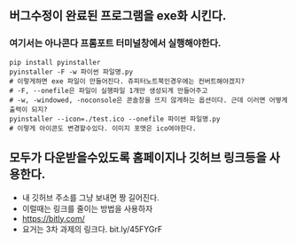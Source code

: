 ## 버그수정이 완료된 프로그램을 exe화 시킨다.
### 여기서는 아나콘다 프롬포트 터미널창에서 실행해야한다.

```
pip install pyinstaller
pyinstaller -F -w 파이썬 파일명.py
# 이렇게하면 exe 파일이 만들어진다. 쥬피터노트북인경우에는 컨버트해야겠지?
# -F, --onefile은 파일이 실행파일 1개만 생성되게 만들어주고
# -w, -windowed, -noconsole은 콘솔창을 뜨지 않게하는 옵션이다. 근데 이러면 어떻게 출력이 되지?
pyinstaller --icon=./test.ico --onefile 파이썬 파일명.py
# 이렇게 아이콘도 변경할수있다. 이미지 포맷은 ico여야한다.

```
## 모두가 다운받을수있도록 홈페이지나 깃허브 링크등을 사용한다.

- 내 깃허브 주소를 그냥 보내면 짱 길어진다.
- 이럴때는 링크를 줄이는 방법을 사용하자
- https://bitly.com/
- 요거는 3차 과제의 링크다. bit.ly/45FYGrF 
